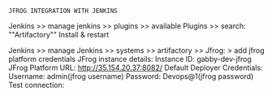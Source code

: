 
```
JFROG INTEGRATION WITH JENKINS
```
Jenkins >> manage jenkins >> plugins >> available Plugins >> search: ""Artifactory""
                                                            Install & restart


Jenkins >> manage Jenkins >> systems >> artifactory >> 
Jfrog:
    > add jfrog platform credentials
        JFrog instance details:
            Instance ID: gabby-dev-jfrog
            JFrog Platform URL: http://35.154.20.37:8082/
            Default Deployer Credentials:
                Username: admin(jfrog username)
                Password: Devops@1(jfrog password)
                    Test connection: 



```